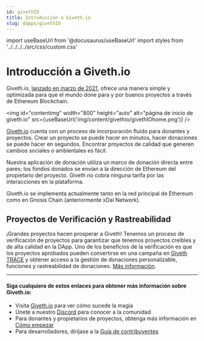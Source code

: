 ```yaml
---
id: givethIO
title: Introducción a Giveth.io
slug: dapps/givethIO
---
```

import useBaseUrl from '@docusaurus/useBaseUrl'
import styles from '../../../../src/css/custom.css'

# Introducción a Giveth.io

Giveth.io, [lanzado en marzo de 2021](https://medium.com/giveth/the-future-of-giving-is-here-d480388a3338), ofrece una manera simple y optimizada para que el mundo done para y por buenos proyectos a través de Ethereum Blockchain.

<img id="contentimg" width="800" height="auto" alt="página de inicio de giveth.io" src={useBaseUrl('img/content/givethio/givethIOhome.png')} />

[Giveth.io](https://giveth.io) cuenta con un proceso de incorporación fluido para donantes y proyectos. Crear un proyecto se puede hacer en minutos, hacer donaciones se puede hacer en segundos. Encontrar proyectos de calidad que generen cambios sociales o ambientales es fácil.

Nuestra aplicación de donación utiliza un marco de donación directa entre pares; los fondos donados se envían a la dirección de Ethereum del propietario del proyecto. Giveth no cobra ninguna tarifa por las interacciones en la plataforma.

Giveth.io se implementa actualmente tanto en la red principal de Ethereum como en Gnosis Chain (anteriormente xDai Network).

## Proyectos de Verificación y Rastreabilidad

¡Grandes proyectos hacen prosperar a Giveth! Tenemos un proceso de verificación de proyectos para garantizar que tenemos proyectos creíbles y de alta calidad en la DApp. Uno de los beneficios de la verificación es que los proyectos aprobados pueden convertirse en una campaña en [Giveth TRACE](https://trace.giveth.io) y obtener acceso a la gestión de donaciones personalizable, funciones y rastreabilidad de donaciones. [Más información](/dapps/makeTraceableProject).

---
#### Siga cualquiera de estos enlaces para obtener más información sobre Giveth.io:
- Visita [Giveth.io](https://giveth.io) para ver cómo sucede la magia
- Únete a nuestro [Discord](https://discord.giveth.io) para conocer a la comunidad
- Para donantes y propietarios de proyectos, obtenga más información en [Cómo empezar](/dapps/gettingStarted)
- Para desarrolladores, diríjase a la [Guía de contribuyentes](/dapps/contributors)